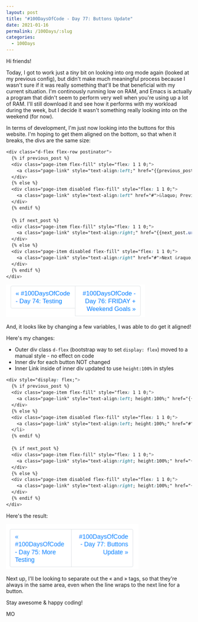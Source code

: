 ```yaml
---
layout: post
title: "#100DaysOfCode - Day 77: Buttons Update"
date: 2021-01-16
permalink: /100Days/:slug
categories: 
  - 100Days
---
```


Hi friends!

Today, I got to work just a *tiny* bit on looking into org mode again (looked at my previous config), but didn't make much meaningful process because I wasn't sure if it was really something that'll be that beneficial with my current situation. I'm continously running low on RAM, and Emacs is actually a program that didn't seem to perform very well when you're using up a lot of RAM. I'll still download it and see how it performs with my workload during the week, but I decide it wasn't something really looking into on the weekend (for now).

In terms of development, I'm just now looking into the buttons for this website. I'm hoping to get them aligned on the bottom, so that when it breaks, the divs are the same size:

```css
<div class="d-flex flex-row postinator">
  {% if previous_post %}
  <div class="page-item flex-fill" style="flex: 1 1 0;">
    <a class="page-link" style="text-align:left;" href="{{previous_post.url}}">&laquo; {{previous_post.title}}</a>
  </div>
  {% else %}
  <div class="page-item disabled flex-fill" style="flex: 1 1 0;">
    <a class="page-link" style="text-align:left" href="#">&laquo; Previous</a>
  </div>
  {% endif %}
  
  {% if next_post %}
  <div class="page-item flex-fill" style="flex: 1 1 0;">
    <a class="page-link" style="text-align:right;" href="{{next_post.url}}">{{next_post.title}} &raquo;</a>
  </div>
  {% else %}
  <div class="page-item disabled flex-fill" style="flex: 1 1 0;">
    <a class="page-link" style="text-align:right" href="#">Next &raquo;</a>
  </div>
  {% endif %}
</div>
```

![](/assets/img/2021-01-15-23-53-53.png)


And, it looks like by changing a few variables, I was able to do get it aligned! 

Here's my changes:
- Outer div class `d-flex` (bootstrap way to set `display: flex`) moved to a manual style - no effect on code
- Inner div for each button NOT changed
- Inner Link inside of inner div updated to use `height:100%` in styles

```css
<div style="display: flex;">
  {% if previous_post %}
  <div class="page-item flex-fill" style="flex: 1 1 0;">
    <a class="page-link" style="text-align:left; height:100%;" href="{{previous_post.url}}">&laquo; {{previous_post.title}}</a>
  </div>
  {% else %}
  <div class="page-item disabled flex-fill" style="flex: 1 1 0;">
    <a class="page-link" style="text-align:left; height:100%;" href="#">&laquo; Previous</a>
  </li>
  {% endif %}
  
  {% if next_post %}
  <div class="page-item flex-fill" style="flex: 1 1 0;">
    <a class="page-link" style="text-align:right; height:100%;" href="{{next_post.url}}">{{next_post.title}} &raquo;</a>
  </div>
  {% else %}
  <div class="page-item disabled flex-fill" style="flex: 1 1 0;">
    <a class="page-link" style="text-align:right; height:100%;" href="{{next_post.url}}">Next &raquo;</a>
  </div>
  {% endif %}
</div>
```

Here's the result:

![](2021-01-17-00-13-07.png)

Next up, I'll be looking to separate out the &laquo; and &raquo; tags, so that they're always in the same area, even when the line wraps to the next line for a button.

Stay awesome & happy coding!

MO